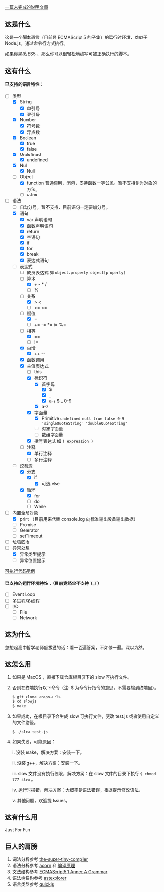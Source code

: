 [一篇未完成的说明文章](https://github.com/halolantern/blog/blob/main/%E8%8A%B1%E4%BA%86%E5%8D%81%E5%A4%A9%E6%97%B6%E9%97%B4%EF%BC%8C%E5%86%99%E4%BA%86%E4%B8%80%E9%97%A8%E8%A7%A3%E9%87%8A%E5%9E%8B%E8%AF%AD%E8%A8%80.md)

## 这是什么

这是一个脚本语言（目前是 ECMAScript 5 的子集）的运行时环境，类似于 Node.js，通过命令行方式执行。

如果你熟悉 ES5 ，那么你可以很轻松地编写可被正确执行的脚本。

## 这有什么

#### 已支持的语言特性：

- [ ] 类型
  - [x] String
    - [x] 单引号
    - [x] 双引号
  - [x] Number
    - [x] 符号数
    - [x] 浮点数
  - [x] Boolean
    - [x] true
    - [x] false
  - [x] Undefined
    - [x] undefined
  - [x] Null
    - [x] Null
  - [ ] Object
    - [x] function 普通调用，闭包，支持函数一等公民。暂不支持作为对象的方法。
    - [ ] other
- [ ] 语法
  - [ ] 自动分号，暂不支持，目前语句一定要加分号。
  - [x] 语句
    - [x] var 声明语句
    - [x] 函数声明语句
    - [x] return
    - [x] 空语句
    - [x] if
    - [x] for
    - [x] break
    - [x] 表达式语句
  - [ ] 表达式
    - [ ] 成员表达式 如 `object.property object[property]`
    - [ ] 算术
      - [x]  \+ \- \* / 
      - [ ] %
    - [ ] 关系
      - [x]  \>  \< 
      - [ ] \>=  \<=
    - [ ] 赋值 
      - [x] =
      - [ ] += -= *= /= %=
    - [ ] 相等
      - [x] ==
      - [ ] !=
    - [x] 自增
      - [x] ++ --
    - [x] 函数调用
    - [x] 主值表达式
      - [ ] this 
      - [x] 标识符
        - [x] 首字母
          - [x] $
          - [x] _
          - [x] a-z $ _ 0-9
        - [x] a-z
      - [x] 字面量
        - [x] Primitive `undefined null true false 0-9 'singleQuoteString' "doubleQuoteString"`
        - [ ] 对象字面量
        - [ ] 数组字面量
      - [x] 括号表达式 如 `( expression )`
    - [ ] 注释
      - [x] 单行注释
      - [ ] 多行注释
  - [ ] 控制流
    - [x] 分支
      - [x] if
        - [x] 可选 else
    - [x] 循环
      - [x] for
      - [ ] do
      - [ ] While
- [ ] 内置全局对象
  - [x] print （目前用来代替 console.log 向标准输出设备输出数据）
  - [ ] Promise
  - [ ] Gererator
  - [ ] setTimeout
- [ ] 垃圾回收
- [ ] 异常处理
  - [x] 异常类型提示
  - [ ] 异常位置提示

[可执行代码示例](https://github.com/halolantern/slowjs/blob/main/test.js)

#### 已支持的运行环境特性：（目前竟然全不支持 T_T）

- [ ] Event Loop
- [ ] 多进程/多线程
- [ ] I/O
  - [ ] File 
  - [ ] Network

## 这为什么

忽想起高中哲学老师额拔说的话：看一百遍答案，不如做一遍。深以为然。

## 这怎么用

1. 如果是 MacOS ，直接下载仓库根目录下的 slow 可执行文件。

2. 否则在终端执行以下命令（注: $ 为命令行指令的意思，不需要输到终端里）。

   ```bash
   $ git clone <repo-url>
   $ cd slowjs
   $ make
   ```

3. 如果成功，在根目录下会生成 slow 可执行文件，更改 test.js 或者使用自定义的文件路径。

   ```bash
   $ ./slow test.js
   ```
   
4. 如果失败，可能原因：

   i. 没装 make，解决方案：安装一下。

   ii. 没装 g++，解决方案：安装一下。

   iii. slow 文件没有执行权限，解决方案：在 slow 文件的目录下执行 `$ chmod 777 slow` 。

   iv. 运行时报错，解决方案：大概率是语法错误，根据提示修改语法。
   
   v. 其他问题，欢迎提 Issues。

## 这有什么用

Just For Fun

## 巨人的肩膀

1. 词法分析参考 [the-super-tiny-compiler](https://github.com/jamiebuilds/the-super-tiny-compiler)
2. 语法分析参考 [acorn](https://github.com/acornjs/acorn) 和 [编译原理](https://book.douban.com/subject/3296317/)
3. 文法结构参考 [ECMAScript5.1 Annex A Grammar](https://262.ecma-international.org/5.1/#sec-A)
4. 语法树结构参考  [astexplorer](https://astexplorer.net/)
5. 语言类型参考 [quickjs](https://github.com/bellard/quickjs/blob/master/quickjs.h)

